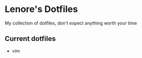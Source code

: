 # Lenore's Dotfiles

My collection of dotfiles, don't expect anything worth your time


## Current dotfiles
* vim

